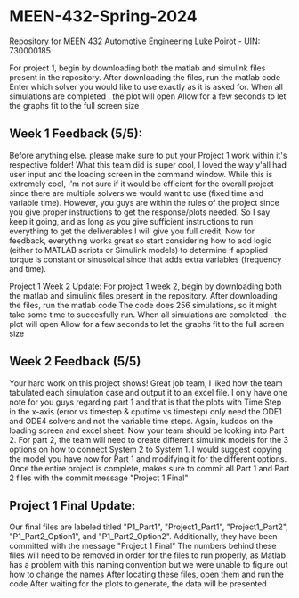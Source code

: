 # MEEN-432-Spring-2024
Repository for MEEN 432 Automotive Engineering
Luke Poirot - UIN: 730000185

For project 1, begin by downloading both the matlab and simulink files present in the repository. 
After downloading the files, run the matlab code
Enter which solver you would like to use exactly as it is asked for.
When all simulations are completed , the plot will open
Allow for a few seconds to let the graphs fit to the full screen size

## Week 1 Feedback (5/5):
Before anything else. please make sure to put your Project 1 work within it's respective folder! What this team did is super cool, I loved the way y'all had user input and the loading screen in the command window. While this is extremely cool, I'm not sure if it would be efficient for the overall project since there are multiple solvers we would want to use (fixed time and variable time). However, you guys are within the rules of the project since you give proper instructions to get the response/plots needed. So I say keep it going, and as long as you give sufficient instructions to run everything to get the deliverables I will give you full credit. Now for feedback, everything works great so start considering how to add logic (either to MATLAB scripts or Simulink models) to determine if appplied torque is constant or sinusoidal since that adds extra variables (frequency and time). 


Project 1 Week 2 Update:
For project 1 week 2, begin by downloading both the matlab and simulink files present in the repository. 
After downloading the files, run the matlab code
The code does 256 simulations, so it might take some time to succesfully run. When all simulations are completed , the plot will open
Allow for a few seconds to let the graphs fit to the full screen size

## Week 2 Feedback (5/5)
Your hard work on this project shows! Great job team, I liked how the team tabulated each simulation case and output it to an excel file. I only have one note for you guys regarding part 1 and that is that the plots with Time Step in the x-axis (error vs timestep & cputime vs timestep) only need the ODE1 and ODE4 solvers and not the variable time steps. Again, kuddos on the loading screen and excel sheet. Now your team should be looking into Part 2. For part 2, the team will need to create different simulink models for the 3 options on how to connect System 2 to System 1. I would suggest copying the model you have now for Part 1 and modifying it for the different options. Once the entire project is complete, makes sure to commit all Part 1 and Part 2 files with the commit message "Project 1 Final" 

## Project 1 Final Update:
Our final files are labeled titled "P1_Part1", "Project1_Part1", "Project1_Part2", "P1_Part2_Option1", and "P1_Part2_Option2". Additionally, they have been committed with the message "Project 1 Final"
The numbers behind these files will need to be removed in order for the files to run properly, as Matlab has a problem with this naming convention but we were unable to figure out how to change the names
After locating these files, open them and run the code
After waiting for the plots to generate, the data will be presented
